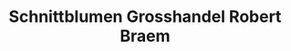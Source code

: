 ---
title: "Schnittblumen Grosshandel Robert Braem"
url: /wesel/schnittblumen-grosshandel-robert-braem/
shop: Blumen
---